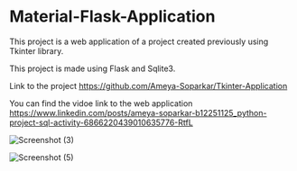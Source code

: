 # Material-Flask-Application

This project is a web application of a project created previously using Tkinter library. 

This project is made using Flask and Sqlite3.

Link to the project
https://github.com/Ameya-Soparkar/Tkinter-Application

You can find the vidoe link to the web application
https://www.linkedin.com/posts/ameya-soparkar-b12251125_python-project-sql-activity-6866220439010635776-RtfL


![Screenshot (3)](https://user-images.githubusercontent.com/65128477/142660153-0da997da-7000-4f17-89de-9831c6e93750.png)


![Screenshot (5)](https://user-images.githubusercontent.com/65128477/142660181-c3d2023a-c099-4a54-975e-f180d3922854.png)









